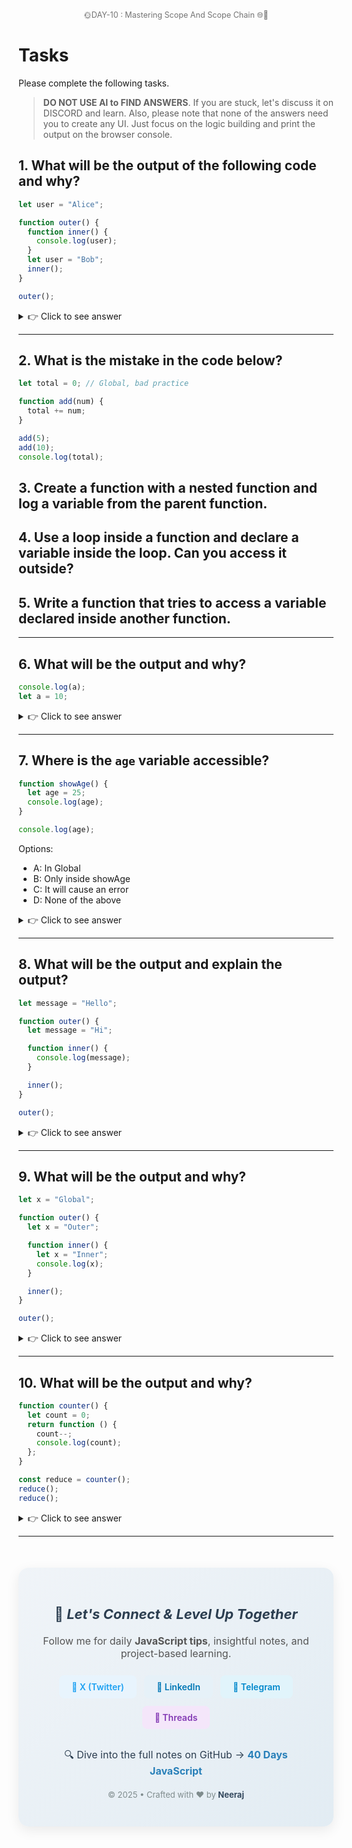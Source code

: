 <div style="text-align: center; font-size: 0.9em; opacity: 0.6;">
  🌞DAY-10 : Mastering Scope And Scope Chain 🌐🤔
</div>

# Tasks

Please complete the following tasks.

> **DO NOT USE AI to FIND ANSWERS**. If you are stuck, let's discuss it on DISCORD and learn. Also, please note that none of the answers need you to create any UI. Just focus on the logic building and print the output on the browser console.

## 1. What will be the output of the following code and why?

```js
let user = "Alice";

function outer() {
  function inner() {
    console.log(user);
  }
  let user = "Bob";
  inner();
}

outer();
```

<details>
  <summary>👉 Click to see answer</summary>
  
  **Answer**: 
  - `undefined`

> Reason: `undefined` is logged because the variable `user` is declared using `let` inside the `outer function` after the `inner function` is defined, but before it is `initialized`. Due to JavaScript's `hoisting`, the `let user declaration` is moved to the top of the outer function's scope, but it remains uninitialized until the actual assignment `(user = "Bob")` happens.

> When `inner()` is called, it tries to access the user variable from the outer function's scope. At that point, the variable exists but is in the `Temporal Dead Zone (TDZ)` — a phase between hoisting and initialization — so its value is undefined.

</details>

---

## 2. What is the mistake in the code below?

```js
let total = 0; // Global, bad practice

function add(num) {
  total += num;
}

add(5);
add(10);
console.log(total);
```

## 3. Create a function with a nested function and log a variable from the parent function.

## 4. Use a loop inside a function and declare a variable inside the loop. Can you access it outside?

## 5. Write a function that tries to access a variable declared inside another function.

---

## 6. What will be the output and why?

```js
console.log(a);
let a = 10;
```

<details>
    <summary>👉 Click to see answer</summary>

**Answer:** The output will be `ReferenceError: Cannot access 'a' before initialization`. This is because the variable a is `hoisted`, but because it is declared with let, it enters the temporal dead zone until it is initialized. Therefore, trying to access a before its `initialization` results in a ReferenceError: Cannot access 'a' before initialization.

</details>

---

## 7. Where is the `age` variable accessible?

```js
function showAge() {
  let age = 25;
  console.log(age);
}

console.log(age);
```

Options:

- A: In Global
- B: Only inside showAge
- C: It will cause an error
- D: None of the above

<details>
    <summary>👉 Click to see answer</summary>

**Answer:** `B: Only inside showAge`

</details>

---

## 8. What will be the output and explain the output?

```js
let message = "Hello";

function outer() {
  let message = "Hi";

  function inner() {
    console.log(message);
  }

  inner();
}

outer();
```

<details>
    <summary>👉 Click to see answer</summary>

**Answer:** The output will be `Hi` as because when the inner function is called then it tries to find and console the message variable but `message` is not available in the local scope of inner so it will move up to its parent lexical scope and will try to find and access the variable `message` and since `message` is present in its parent(outer()) lexical scope with the value `Hi`, so it will console the value `Hi`.

</details>

---

## 9. What will be the output and why?

```js
let x = "Global";

function outer() {
  let x = "Outer";

  function inner() {
    let x = "Inner";
    console.log(x);
  }

  inner();
}

outer();
```

<details>
    <summary>👉 Click to see answer</summary>

**Answer:** The output will be `Inner` as because inside the `inner()` x is defined as is initialized a value `x = "Inner"`, so since the value of `x` is locally available so its value`Inner` will be log.

</details>

---

## 10. What will be the output and why?

```js
function counter() {
  let count = 0;
  return function () {
    count--;
    console.log(count);
  };
}

const reduce = counter();
reduce();
reduce();
```

<details>
    <summary>👉 Click to see answer</summary>

**Answer:**
The outputs are:

      0
     -1
     -2

### Explanation:

- The `counter()` function is called once and creates a local variable `count = 0`.
- It returns an inner function that remembers the `count` variable (**this is due to closure**).
- `reduce` stores this returned function.

Each time `reduce()` is called:

1. It decrements `count` by 1.
2. It logs the updated value of `count`.

**So:**

- First `reduce()` call: `count` becomes `-1`, logs `-1`.
- Second `reduce()` call: `count` becomes `-2`, logs `-2`.

</details>

---

<div align="center" style="background: linear-gradient(135deg, #f0f4f8 0%, #e2ecf3 100%); padding: 30px; border-radius: 16px; margin-top: 50px; box-shadow: 0 6px 20px rgba(0,0,0,0.08); max-width: 700px;">

  <h3 style="color: #2c3e50; font-size: 22px; font-weight: 700; margin-bottom: 20px;">
    🚀 <i>Let's Connect & Level Up Together</i>
  </h3>

  <p style="color: #555; font-size: 16px; margin-bottom: 25px;">
    Follow me for daily <strong>JavaScript tips</strong>, insightful notes, and project-based learning.
  </p>

  <div style="display: flex; flex-wrap: wrap; justify-content: center; gap: 12px; margin-bottom: 30px;">
    <a href="https://x.com/@_19_neeraj" style="background-color: #e8f4fd; color: #1da1f2; padding: 10px 20px; border-radius: 8px; font-weight: 600; text-decoration: none;">
      🔗 X (Twitter)
    </a>
    <a href="https://www.linkedin.com/in/neeraj-kumar1904" style="background-color: #e6f1f8; color: #0077b5; padding: 10px 20px; border-radius: 8px; font-weight: 600; text-decoration: none;">
      💼 LinkedIn
    </a>
    <a href="https://t.me/yourchannel" style="background-color: #e1f4fb; color: #0088cc; padding: 10px 20px; border-radius: 8px; font-weight: 600; text-decoration: none;">
      💬 Telegram
    </a>
    <a href="https://www.threads.net/@yourhandle" style="background-color: #f4e6fa; color: #833ab4; padding: 10px 20px; border-radius: 8px; font-weight: 600; text-decoration: none;">
      🧵 Threads
    </a>
  </div>

  <p style="font-size: 16px; color: #2c3e50; margin-bottom: 20px;">
    🔍 Dive into the full notes on GitHub → 
    <a href="https://github.com/Neeraj05042001/40-Days-Javascript" style="color: #2980b9; font-weight: bold; text-decoration: none;">
      40 Days JavaScript
    </a>
  </p>

  <p style="font-size: 13px; color: #7f8c8d;">
    © 2025 • Crafted with ❤️ by <strong style="color: #34495e;">Neeraj</strong>
  </p>
</div>
